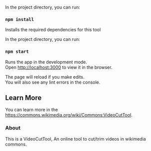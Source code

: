 In the project directory, you can run:

### `npm install`

Installs the required dependencies for this tool

In the project directory, you can run:

### `npm start`

Runs the app in the development mode.<br>
Open [http://localhost:3000](http://localhost:3000) to view it in the browser.

The page will reload if you make edits.<br>
You will also see any lint errors in the console.

## Learn More

You can learn more in the https://commons.wikimedia.org/wiki/Commons:VideoCutTool.

### About

This is a VideoCutTool, An online tool to cut/trim videos in wikimedia commons.
